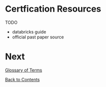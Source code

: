 # Certfication Resources

TODO
- databricks guide
- official past paper source

  
# Next
[Glossary of Terms](/glossary.md)

[Back to Contents](/contents.md)
